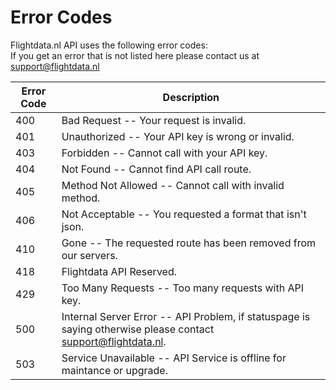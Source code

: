 # Error Codes

Flightdata.nl API uses the following error codes: <br/>
If you get an error that is not listed here please contact
us at support@flightdata.nl

Error Code | Description
---------- | -------
400 | Bad Request -- Your request is invalid.
401 | Unauthorized -- Your API key is wrong or invalid.
403 | Forbidden -- Cannot call with your API key.
404 | Not Found -- Cannot find API call route.
405 | Method Not Allowed -- Cannot call with invalid method.
406 | Not Acceptable -- You requested a format that isn't json.
410 | Gone -- The requested route has been removed from our servers.
418 | Flightdata API Reserved.
429 | Too Many Requests -- Too many requests with API key.
500 | Internal Server Error -- API Problem, if statuspage is saying otherwise please contact support@flightdata.nl.
503 | Service Unavailable -- API Service is offline for maintance or upgrade.
